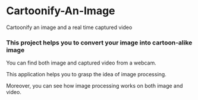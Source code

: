 # Cartoonify-An-Image
Cartoonify an image and a real time captured video

<h3> This project helps you to convert your image into cartoon-alike image</h3>

<p>You can find both image and captured video from a webcam.</p> 
<p>This application helps you to grasp the idea of image processing.</p> 
<p>Moreover, you can see how image processing works on both image and video.</p>
